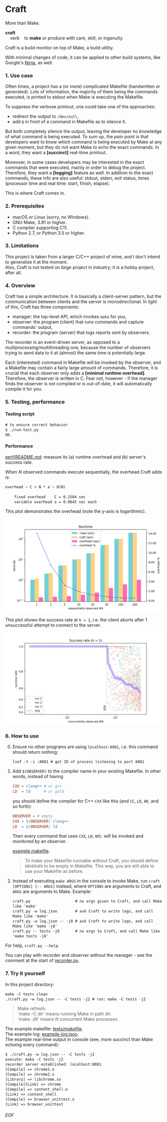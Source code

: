 # Craft

More than Make.

**craft**<br>
&nbsp;&nbsp;&nbsp;&nbsp;*verb*&nbsp;&nbsp;&nbsp;&nbsp;to **make** or produce with care, skill, or ingenuity.

Craft is a build monitor on top of Make, a build utility.

With minimal changes of code, it can be applied to other build systems, like Google's [Ninja](https://ninja-build.org), as well.

### 1. Use case
Often times, a project has a (or more) complicated Makefile (handwritten or generated). Lots of information, the majority of them being the commands executed, is printed to stdout when Make is executing the Makefile.

To suppress the verbose printout, one could take one of the approaches:
- redirect the output to `/dev/null`,
- add `@` in front of a command in Makefile as to silence it.

But both completely silence the output, leaving the developer no knowledge of what command is being executed. To sum up, the *pain point* is that developers want to know which command is being executed by Make at any given moment, but they do not want Make to echo the exact commands. In a word, they want a **[succinct]** real-time printout.

Moreover, in some cases developers may be interested in the exact commands that were executed, mainly in order to debug the project. Therefore, they want a **[logging]** feature as well. In addition to the exact commands, these info are also useful: stdout, stderr, exit status, times (processor time and real time: start, finish, elapse).

This is where Craft comes in.

### 2. Prerequisites
- macOS or Linux (sorry, no Windows).
- GNU Make, 3.81 or higher.
- C compiler supporting C11.
- Python 2.7, or Python 3.5 or higher.

### 3. Limitations
This project is taken from a larger C/C++ project of mine, and I don't intend to generalize it at the moment.<br>
Also, Craft is not tested on *large* project in industry; it is a hobby project, after all.

### 4. Overview
Craft has a simple architecture. It is basically a client-server pattern, but the communication between clients and the server is monodirectional. In light of this, Craft has three components:
- manager: the top-level API, which invokes `make` for you,
- observer: the program (client) that runs commands and capture commands' output,
- recorder: the program (server) that logs reports sent by observers.

The recorder is an event-driven server, as opposed to a multiprocessing/multithreading one, because the number of observers trying to send data to it at (almost) the same time is potentially large.

Each (interested) command in Makefile will be invoked by the observer, and a Makefile may contain a fairly large amount of commands. Therefore, it is crucial that each observer only adds a **[minimal runtime overhead]**. Therefore, the observer is written in C. Fear not, however - if the manager finds the observer is not compiled or is out-of-date, it will automatically compile it for you.

### 5. Testing, performance

#### Testing script
```shell
# to ensure correct behavior
$ ./run-test.py
OK.
```

#### Performance

[perf/README.md](perf/README.md): measure its (a) runtime overhead and (b) server's success rate.

When *N* observed commands execute sequentially, the overhead Craft adds is:
```
overhead ~ C + N * a ~ O(N)

	fixed overhead    C = 0.1504 sec
	variable overhead a = 0.0045 sec each
```

This plot demonstrates the overhead (note the y-axis is logarithmic).

![overhead](perf/perf-all.png)

This plot shows the success rate at `k = 1`, i.e. the client aborts after 1 unsuccessful attempt to connect to the server.

![sucess rate k = 1](perf/perf-bombing-1.png)

### 6. How to use

0. Ensure no other programs are using `localhost:8081`, i.e. this command should return nothing:
	```she
	lsof -t -i :8081 # get ID of process listening to port 8081
	```

1. Add `$(OBSERVER)` to the compiler name in your existing Makefile. In other words, instead of having
	```makefile
	CXX = clang++ # or g++
	LD  = ld      # or gold
	```
	you should define the compiler for C++ `CXX` like this (and `CC`, `LD`, `AR`, and so forth):
	```makefile
	OBSERVER = # empty
	CXX = $(OBSERVER) clang++ 
	LD  = $(OBSERVER) ld
	```
	Then every command that uses `CXX`, `LD`, etc. will be invoked and monitored by an observer.

	[example makefile](tests/makefile).

	> To make your Makefile runnable without Craft, you should define `OBSERVER` to be empty in Makefile. This way, you are still able to use your Makefile as before.

2. Instead of executing `make ARGS` in the console to invoke Make, run `craft [OPTIONS] [-- ARGS]` instead, where `OPTIONS` are arguments to Craft, and `ARGS` are arguments to Make. Example:
	```shell
	craft.py                    # no args given to Craft, and call Make like 'make'
	craft.py -w log.json        # ask Craft to write logs, and call Make like 'make'
	craft.py -w log.json -- -j8 # ask Craft to write logs, and call Make like 'make -j8'
	craft.py -- tests -j8       # no args to Craft, and call Make like 'make tests -j8'
	```

For help, `craft.py --help`.

You can play with recorder and observer without the manager - see the comment at the start of [recorder.py](recorder.py).

### 7. Try it yourself
In this project directory:

```shell
make -C tests clean
./craft.py -w log.json -- -C tests -j2 # run: make -C tests -j2
```
> Make refresh:<br>'make -C dir' means running Make in path *dir*.<br>'make -jN' means *N* concurrent Make processes.

The example makefile: [tests/makefile](tests/makefile).<br>
The example log: [example-log.json](example-log.json).<br>
The example real-time output in console (see, more succinct than Make echoing every command):
```
$ ./craft.py -w log.json -- -C tests -j2
execute: make -C tests -j2
recorder server established: localhost:8081
[Compile] => chrome1.o
[Compile] => chrome2.o
[Library] => libchrome.so
[Compile][Link] => chrome
[Compile] => content_shell.o
[Link] => content_shell
[Compile] => browser_unittest.o
[Link] => browser_unittest
```

###### EOF
